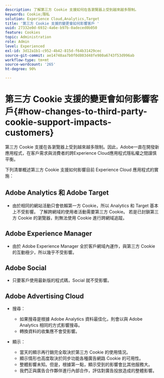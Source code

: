```yaml
---
description: 了解第三方 Cookie 支援如何在各瀏覽器上受到越來越多限制。
keywords: Cookie;隱私
solution: Experience Cloud,Analytics,Target
title: '第三方 Cookie 支援的變更會如何影響客戶 '
uuid: 27332e0d-6932-4a6e-b97b-0adeced0b050
feature: Cookies
topic: Administration
role: Admin
level: Experienced
exl-id: 3d12a1b1-c952-4b42-815d-f64b31429cec
source-git-commit: ae14748aa7b0f0d803d48fe980a6743f53d996ab
workflow-type: tm+mt
source-wordcount: '265'
ht-degree: 90%

---
```


# 第三方 Cookie 支援的變更會如何影響客戶{#how-changes-to-third-party-cookie-support-impacts-customers}

第三方 Cookie 支援在各瀏覽器上受到越來越多限制。因此，Adobe一直在開發新應用程式，在客戶需求與消費者的跨Experience Cloud應用程式隱私權之間謹慎平衡。

下列清單概述第三方 Cookie 支援如何影響目前 Experience Cloud 應用程式的實施：

## Adobe Analytics 和 Adobe Target

* 由於相同的網站活動只會依賴第一方 Cookie，所以 Analytics 和 Target 基本上不受影響。 了解跨網域的使用者活動需要第三方 Cookie。 若是已封鎖第三方 Cookie 的瀏覽器，則無法使用 Cookie 進行跨網域追蹤。

## Adobe Experience Manager

* 由於 Adobe Experience Manager 全於客戶網域內運作，與第三方 Cookie 的互動極少，所以幾乎不受影響。

## Adobe Social

* 只要客戶使用最新版的程式碼，Social 就不受影響。

## Adobe Advertising Cloud

* 搜尋：

   * 如果搜尋是根據 Adobe Analytics 資料最佳化，則會以與 Adobe Analytics 相同的方式影響搜尋。
   * 轉換資料的收集應不會受影響。

* 顯示：

   * 當天的顯示再行銷完全取決於第三方 Cookie 的使用情況。
   * 顯示情形也高度取決於同步功能各種廣告網路 Cookie 的可用性。
   * 整體影響未知。但是，根據第一點，顯示受到的影響會比其他服務大。
   * 我們正與廣告合作夥伴進行內部合作，評估對廣告投放造成的整體影響。
